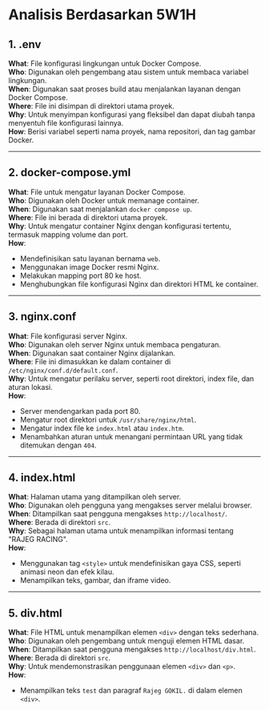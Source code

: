 
# Analisis Berdasarkan 5W1H

## 1. .env
**What**: File konfigurasi lingkungan untuk Docker Compose.  
**Who**: Digunakan oleh pengembang atau sistem untuk membaca variabel lingkungan.  
**When**: Digunakan saat proses build atau menjalankan layanan dengan Docker Compose.  
**Where**: File ini disimpan di direktori utama proyek.  
**Why**: Untuk menyimpan konfigurasi yang fleksibel dan dapat diubah tanpa menyentuh file konfigurasi lainnya.  
**How**: Berisi variabel seperti nama proyek, nama repositori, dan tag gambar Docker.

---

## 2. docker-compose.yml
**What**: File untuk mengatur layanan Docker Compose.  
**Who**: Digunakan oleh Docker untuk memanage container.  
**When**: Digunakan saat menjalankan `docker compose up`.  
**Where**: File ini berada di direktori utama proyek.  
**Why**: Untuk mengatur container Nginx dengan konfigurasi tertentu, termasuk mapping volume dan port.  
**How**: 
- Mendefinisikan satu layanan bernama `web`.
- Menggunakan image Docker resmi Nginx.
- Melakukan mapping port 80 ke host.
- Menghubungkan file konfigurasi Nginx dan direktori HTML ke container.

---

## 3. nginx.conf
**What**: File konfigurasi server Nginx.  
**Who**: Digunakan oleh server Nginx untuk membaca pengaturan.  
**When**: Digunakan saat container Nginx dijalankan.  
**Where**: File ini dimasukkan ke dalam container di `/etc/nginx/conf.d/default.conf`.  
**Why**: Untuk mengatur perilaku server, seperti root direktori, index file, dan aturan lokasi.  
**How**: 
- Server mendengarkan pada port 80.
- Mengatur root direktori untuk `/usr/share/nginx/html`.
- Mengatur index file ke `index.html` atau `index.htm`.
- Menambahkan aturan untuk menangani permintaan URL yang tidak ditemukan dengan `404`.

---

## 4. index.html
**What**: Halaman utama yang ditampilkan oleh server.  
**Who**: Digunakan oleh pengguna yang mengakses server melalui browser.  
**When**: Ditampilkan saat pengguna mengakses `http://localhost/`.  
**Where**: Berada di direktori `src`.  
**Why**: Sebagai halaman utama untuk menampilkan informasi tentang "RAJEG RACING".  
**How**: 
- Menggunakan tag `<style>` untuk mendefinisikan gaya CSS, seperti animasi neon dan efek kilau.
- Menampilkan teks, gambar, dan iframe video.

---

## 5. div.html
**What**: File HTML untuk menampilkan elemen `<div>` dengan teks sederhana.  
**Who**: Digunakan oleh pengembang untuk menguji elemen HTML dasar.  
**When**: Ditampilkan saat pengguna mengakses `http://localhost/div.html`.  
**Where**: Berada di direktori `src`.  
**Why**: Untuk mendemonstrasikan penggunaan elemen `<div>` dan `<p>`.  
**How**: 
- Menampilkan teks `test` dan paragraf `Rajeg GOKIL.` di dalam elemen `<div>`.
